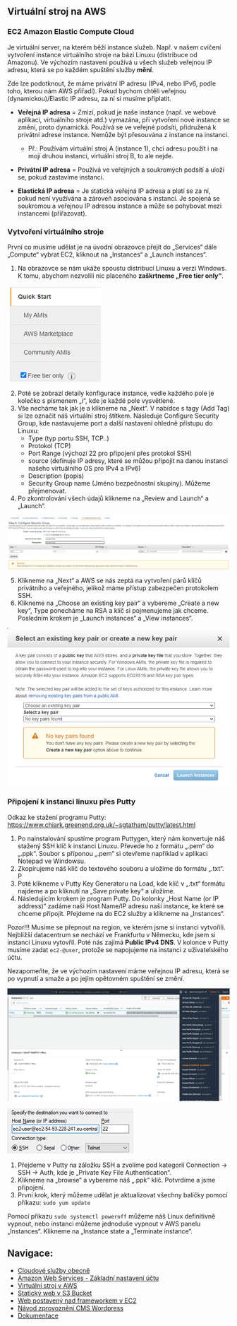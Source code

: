 ## Virtuální stroj na AWS

### EC2 Amazon Elastic Compute Cloud

Je virtuální server, na kterém běží instance služeb. Např. v našem cvičení vytvoření instance virtuálního stroje na bázi Linuxu (distribuce od Amazonu). Ve výchozím nastavení používá u všech služeb veřejnou IP adresu, která se po každém spuštění služby **mění**.

Zde lze podotknout, že máme privátní IP adresu (IPv4, nebo IPv6, podle toho, kterou nám AWS přiřadí). Pokud bychom chtěli veřejnou (dynamickou)/Elastic IP adresu, za ní si musíme připlatit.

- **Veřejná IP adresa** = Zmizí, pokud je naše instance (např. ve webové aplikaci, virtuálního stroje atd.) vymazána, při vytvoření nové instance se změní, proto dynamická. Používá se ve veřejné podsíti, přidružená k privátní adrese instance. Nemůže být přesouvána z instance na instanci.
    - Př.: Používám virtuální stroj A (instance 1), chci adresu použít i na mojí druhou instanci, virtuální stroj B, to ale nejde.

- **Privátní IP adresa** = Používá ve veřejných a soukromých podsítí a uloží se, pokud zastavíme instanci.

- **Elastická IP adresa** = Je statická veřejná IP adresa a platí se za ní, pokud není využívána a zároveň asociována s instancí. Je spojená se soukromou a veřejnou IP adresou instance a může se pohybovat mezi instancemi (přiřazovat).

### Vytvoření virtuálního stroje

První co musíme udělat je na úvodní obrazovce přejít do „Services“ dále „Compute“ vybrat EC2, kliknout na „Instances“ a „Launch instances“.

1. Na obrazovce se nám ukáže spoustu distribucí Linuxu a verzí Windows. K tomu, abychom nezvolili nic placeného **zaškrtneme „Free tier only“**.

![nabídka Launch instances](img/free_tier.png)

2. Poté se zobrazí detaily konfigurace instance, vedle každého pole je kolečko s písmenem „i“, kde je každé pole vysvětlené. 
3. Vše necháme tak jak je a klikneme na „Next“. V nabídce s tagy (Add Tag) si lze označit náš virtuální stroj štítkem. Následuje Configure Security Group, kde nastavujeme port a další nastavení ohledně přístupu do Linuxu:
    - Type (typ portu SSH, TCP..)
    - Protokol (TCP)
    - Port Range (výchozí 22 pro připojení přes protokol SSH)
    - source (definuje IP adresy, které se můžou připojit na danou instanci našeho virtuálního OS pro IPv4 a IPv6)
    - Description (popis)
    - Security Group name (Jméno bezpečnostní skupiny). Můžeme přejmenovat.
4. Po zkontrolování všech údajů klikneme na „Review and Launch“ a „Launch“.

![nabídka Configure Security Group](img/configure_security_group.png)

5. Klikneme na „Next“  a AWS se nás zeptá na vytvoření párů klíčů privátního a veřejného, jelikož máme přístup zabezpečen protokolem SSH.
6. Klikneme na „Choose an existing key pair“ a vybereme „Create a new key“, Type ponecháme na RSA a klíč si pojmenujeme jak chceme. Posledním krokem je „Launch instances“ a „View instances“.

![nabídka vytvoření public/private klíčů](img/nabidka_klice.png)

### Připojení k instanci linuxu přes Putty

Odkaz ke stažení programu Putty: https://www.chiark.greenend.org.uk/~sgtatham/putty/latest.html

1. Po nainstalování spustíme program Puttygen, který nám konvertuje náš stažený SSH klíč k instanci Linuxu. Převede ho z formátu „.pem“ do „.ppk“. Soubor s příponou „.pem“ si otevřeme například v aplikaci Notepad ve Windowsu.
2. Zkopírujeme náš klíč do textového souboru a uložíme do formátu „.txt“. P
3. Poté klikneme v Putty Key Generatoru na Load, kde klíč v „.txt“ formátu najdeme a po kliknutí na „Save private key“ a uložíme.
4. Následujícím krokem je program Putty. Do kolonky „Host Name (or IP address)“ zadáme naši Host Name/IP adresu naší instance, ke které se chceme připojit. Přejdeme na do EC2 služby a klikneme na „Instances“.

Pozor!!! Musíme se přepnout na region, ve kterém jsme si instanci vytvořili. Nejbližší datacentrum se nechází ve Frankfurtu v Německu, kde jsem si instanci Linuxu vytovřil. Poté nás zajímá **Public IPv4 DNS**. V kolonce v Putty musíme zadat `ec2-@user`, protože se napojujeme na instanci z uživatelského účtu.

Nezapomeňte, že ve výchozím nastavení máme veřejnou IP adresu, která se po vypnutí a smaže a po jejím opětovném spuštění se změní.

![Obrázek 9 ukázka instance VM Linux na AWS](img/ukazka_instance.png)

![Obrázek 10 Putty ukázka adresy instance](img/adresa_instance.png)

 
1. Přejdeme v Putty na záložku SSH a zvolíme pod kategorií Connection -> SSH -> Auth, kde je „Private Key File Authentication“. 
2. Klikneme na „browse“ a vybereme náš „.ppk“ klíč. Potvrdíme a jsme připojení. 
3. První krok, který můžeme udělat je aktualizovat všechny balíčky pomocí příkazu: `sudo yum update`

Pomocí příkazu `sudo systemctl poweroff` můžeme náš Linux definitivně vypnout, nebo instanci můžeme jednoduše vypnout v AWS panelu „Instances“. Klikneme na „Instance state a „Terminate instance“.

## Navigace:
  - [Cloudové služby obecně](Cloudove_sluzby_obecne.md)
  - [Amazon Web Services - Základní nastavení účtu](AWS_nastaveni.md)
  - [Virtuální stroj v AWS](AWS_navod_VM.md)
  - [Statický web v S3 Bucket](AWS_navod_static_website.md)
  - [Web postavený nad frameworkem v EC2](AWS_navod4_CI4_web.md)
  - [Návod zprovoznění CMS Wordpress](AWS_navod_wordpress.md)
  - [Dokumentace](docs/Dokumentace.doc)